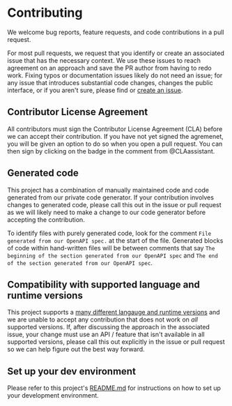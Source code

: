 # Contributing

We welcome bug reports, feature requests, and code contributions in a pull request.

For most pull requests, we request that you identify or create an associated issue that has the necessary context. We use these issues to reach agreement on an approach and save the PR author from having to redo work. Fixing typos or documentation issues likely do not need an issue; for any issue that introduces substantial code changes, changes the public interface, or if you aren't sure, please find or [create an issue](https://www.github.com/stripe/stripe-ruby/issues/new/choose).

## Contributor License Agreement

All contributors must sign the Contributor License Agreement (CLA) before we can accept their contribution. If you have not yet signed the agremenet, you will be given an option to do so when you open a pull request. You can then sign by clicking on the badge in the comment from @CLAassistant.

## Generated code

This project has a combination of manually maintained code and code generated from our private code generator. If your contribution involves changes to generated code, please call this out in the issue or pull request as we will likely need to make a change to our code generator before accepting the contribution.

To identify files with purely generated code, look for the comment `File generated from our OpenAPI spec.` at the start of the file. Generated blocks of code within hand-written files will be between comments that say `The beginning of the section generated from our OpenAPI spec` and `The end of the section generated from our OpenAPI spec`. 

## Compatibility with supported language and runtime versions

This project supports a [many different langauge and runtime versions](README.md#requirements) and we are unable to accept any contribution that does not work on _all_ supported versions. If, after discussing the approach in the associated issue, your change must use an API / feature that isn't available in all supported versions, please call this out explicitly in the issue or pull request so we can help figure out the best way forward.

## Set up your dev environment

Please refer to this project's [README.md](README.md#development) for instructions on how to set up your development environment.
